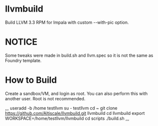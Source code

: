 llvmbuild
=========

Build LLVM 3.3 RPM for Impala with custom --with-pic option.

NOTICE
======

Some tweaks were made in build.sh and llvm.spec so it is not the same as Foundry template.


How to Build
============

Create a sandbox/VM, and login as root. You can also perform this with another user. Root is not 
recommended.

,,,
useradd -b /home testllvm
su - testllvm
cd ~
git clone https://github.com/Altiscale/llvmbuild.git llvmbuild
cd llvmbuild
export WORKSPACE=/home/testllvm/llvmbuild
cd scripts
./build.sh
,,,

